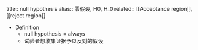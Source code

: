 title:: null hypothesis
alias:: 零假设, H0, H_0
related:: [[Acceptance region]], [[reject region]]

- Definition
	- null hypothesis = always
	- 试验者想收集证据予以反对的假设